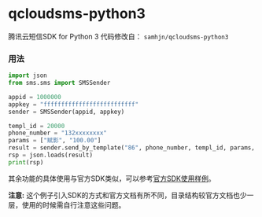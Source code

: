 # qcloudsms-python3


腾讯云短信SDK for Python 3
代码修改自： `samhjn/qcloudsms-python3`

### 用法

```python
import json
from sms.sms import SMSSender

appid = 1000000
appkey = "ffffffffffffffffffffffffff"  
sender = SMSSender(appid, appkey)

templ_id = 20000
phone_number = "132xxxxxxxx"
params = ["赋影", "100.00"]
result = sender.send_by_template("86", phone_number, templ_id, params, "", "", "")
rsp = json.loads(result)
print(rsp)
```

其余功能的具体使用与官方SDK类似，可以参考[官方SDK使用样例](https://github.com/qcloudsms/qcloudsms/blob/master/demo/python/main.py)。

**注意:** 这个例子引入SDK的方式和官方文档有所不同，目录结构较官方文档也少一层，使用的时候需自行注意这些问题。
